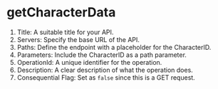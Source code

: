 # getCharacterData

1. Title: A suitable title for your API.
2. Servers: Specify the base URL of the API.
3. Paths: Define the endpoint with a placeholder for the CharacterID.
4. Parameters: Include the CharacterID as a path parameter.
5. OperationId: A unique identifier for the operation.
6. Description: A clear description of what the operation does.
7. Consequential Flag: Set as `false` since this is a GET request.